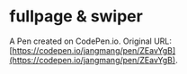 # fullpage & swiper

A Pen created on CodePen.io. Original URL: [https://codepen.io/jangmang/pen/ZEavYgB](https://codepen.io/jangmang/pen/ZEavYgB).

